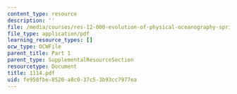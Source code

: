 ```yaml
---
content_type: resource
description: ''
file: /media/courses/res-12-000-evolution-of-physical-oceanography-spring-2007/fe950fbe8520a8c037c53b93cc7977ea_1114.pdf
file_type: application/pdf
learning_resource_types: []
ocw_type: OCWFile
parent_title: Part 1
parent_type: SupplementalResourceSection
resourcetype: Document
title: 1114.pdf
uid: fe950fbe-8520-a8c0-37c5-3b93cc7977ea
---
```

